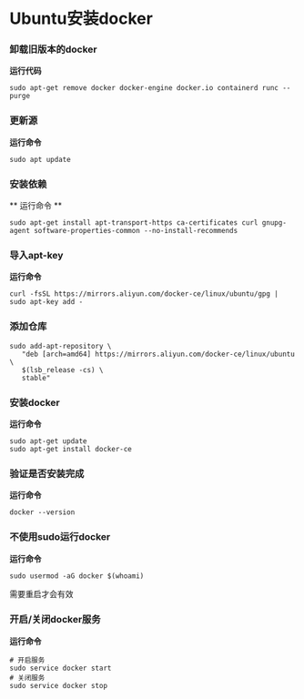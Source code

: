 Ubuntu安装docker
====
### 卸载旧版本的docker
**运行代码**
```
sudo apt-get remove docker docker-engine docker.io containerd runc --purge
```

### 更新源
**运行命令**
```
sudo apt update
```

### 安装依赖
** 运行命令 **
```
sudo apt-get install apt-transport-https ca-certificates curl gnupg-agent software-properties-common --no-install-recommends
```

### 导入apt-key
**运行命令**
```
curl -fsSL https://mirrors.aliyun.com/docker-ce/linux/ubuntu/gpg | sudo apt-key add -
```
### 添加仓库
```
sudo add-apt-repository \
   "deb [arch=amd64] https://mirrors.aliyun.com/docker-ce/linux/ubuntu \
   $(lsb_release -cs) \
   stable"
```

### 安装docker
**运行命令**
```
sudo apt-get update
sudo apt-get install docker-ce
```
### 验证是否安装完成
**运行命令**
```
docker --version
```
### 不使用sudo运行docker
**运行命令**
```
sudo usermod -aG docker $(whoami)
```
需要重启才会有效

### 开启/关闭docker服务
**运行命令**
```
# 开启服务
sudo service docker start
# 关闭服务
sudo service docker stop
```
